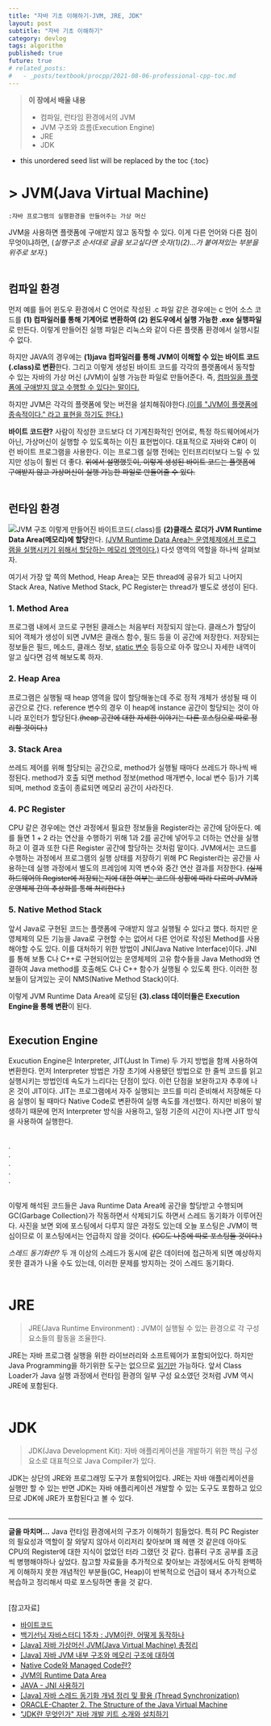 ```yaml
---
title: "자바 기초 이해하기-JVM, JRE, JDK"
layout: post
subtitle: "자바 기초 이해하기"
category: devlog
tags: algorithm
published: true
future: true
# related_posts:
#   - _posts/textbook/procpp/2021-08-06-professional-cpp-toc.md
---
```


> **이 장에서 배울 내용**
>
> * 컴파일, 런타임 환경에서의 JVM
> * JVM 구조와 흐름(Execution Engine)
> * JRE
> * JDK

<!--more-->

* this unordered seed list will be replaced by the toc
{:toc}

# > JVM(Java Virtual Machine)
    :자바 프로그램의 실행환경을 만들어주는 가상 머신

JVM을 사용하면 플랫폼에 구애받지 않고 동작할 수 있다. 이게 다른 언어와 다른 점이 무엇이냐하면, 
(*실행구조 순서대로 글을 보고싶다면 숫자(1)(2)...가 붙여져있는 부분을 위주로 보자.*)<br/><br/>


## 컴파일 환경
먼저 예를 들어 윈도우 환경에서 C 언어로 작성된 .c 파일 같은 경우에는 c 언어 소스 코드를 **(1) 컴파일러를 통해 기계어로 변환하여** **(2) 윈도우에서 실행 가능한 .exe 실행파일**로 만든다. 이렇게 만들어진 실행 파일은 리눅스와 같이 다른 플랫폼 환경에서 실행시킬 수 없다.

하지만 JAVA의 경우에는 **(1)java 컴파일러를 통해 JVM이 이해할 수 있는 바이트 코드(.class)로 변환**한다. 그리고 이렇게 생성된 바이트 코드를 각각의 플랫폼에서 동작할 수 있는 자바의 가상 머신 (JVM)이 실행 가능한 파일로 만들어준다. 즉, <u>컴파일을 플랫폼에 구애받지 않고 수행할 수 있다는 말이다.</u>

하지만 JVM은 각각의 플랫폼에 맞는 버전을 설치해줘야한다.<u>(이를 "JVM이 플랫폼에 종속적이다." 라고 표현을 하기도 한다.)</u>

**바이트 코드란?**
사람이 작성한 코드보다 더 기계친화적인 언어로, 특정 하드웨어에서가 아닌, 가상머신이 실행할 수 있도록하는 이진 표현법이다. 대표적으로 자바와 C#이 이런 바이트 프로그램을 사용한다. 이는 프로그램 실행 전에는 인터프리터보다 느릴 수 있지만 성능이 훨씬 더 좋다. ~~위에서 설명했듯이, 이렇게 생성된 바이트 코드는 플랫폼에 구애받지 않고 가상머신이 실행 가능한 파일로 만들어줄 수 있다.~~<br/><br/>


## 런타임 환경
![JVM 구조](https://velog.velcdn.com/images%2Fbongf%2Fpost%2F204c2b42-b25b-4fc6-aec5-4a4269e6f260%2Fimage.png)
이렇게 만들어진 바이트코드(.class)를 **(2)클래스 로더가 JVM Runtime Data Area(메모리)에 할당**한다. <u>(JVM Runtime Data Area는 운영체제에서 프로그램을 실행시키기 위해서 할당하는 메모리 영역이다.)</u>   다섯 영역의 역할을 하나씩 살펴보자.

여기서 가장 앞 쪽의 Method, Heap Area는 모든 thread에 공유가 되고 나머지 Stack Area, Native Method Stack, PC Register는 thread가 별도로 생성이 된다.

### **1. Method Area**
프로그램 내에서 코드로 구현된 클래스는 처음부터 저장되지 않는다. 클래스가 할당이 되어 객체가 생성이 되면 JVM은 클래스 함수, 필드 등을 이 공간에 저장한다. 저장되는 정보들은 필드, 메소드, 클래스 정보, <u>static 변수</u> 등등으로 아주 많으니 자세한 내역이 알고 싶다면 검색 해보도록 하자.

### **2. Heap Area**
프로그램은 실행될 때 heap 영역을 많이 할당해놓는데 주로 정적 개체가 생성될 때 이 공간으로 간다. reference 변수의 경우 이 heap에 instance 공간이 할당되는 것이 아니라 포인터가 할당된다.~~(heap 공간에 대한 자세한 이야기는 다른 포스팅으로 따로 정리할 것이다.)~~  

### **3. Stack Area**
쓰레드 제어를 위해 할당되는 공간으로, method가 실행될 때마다 쓰레드가 하나씩 배정된다. method가 호출 되면 method 정보(method 매개변수, local 변수 등)가 기록되며, method 호출이 종료되면 메모리 공간이 사라진다.

### **4. PC Register**
CPU 같은 경우에는 연산 과정에서 필요한 정보들을 Register라는 공간에 담아둔다. 예를 들면 1 + 2 라는 연산을 수행하기 위해 1과 2를 공간에 넣어두고 더하는 연산을 실행하고 이 결과 또한 다른 Register 공간에 할당하는 것처럼 말이다.
JVM에서는 코드를 수행하는 과정에서 프로그램의 실행 상태를 저장하기 위해 PC Register라는 공간을 사용하는데 실행 과정에서 별도의 프레임에 지역 변수와 중간 연산 결과를 저장한다. ~~(실제 하드웨어의 Register에 저장되는지에 대한 여부는 코드의 상황에 따라 다르며  JVM과 운영체제 간의 추상화를 통해 처리한다.)~~ 

### **5. Native Method Stack**
앞서 Java로 구현된 코드는 플랫폼에 구애받지 않고 실행될 수 있다고 했다. 하지만 운영체제의 모든 기능을 Java로 구현할 수는 없어서 다른 언어로 작성된 Method를 사용해야할 수도 있다. 
이를 대처하기 위한 방법이 JNI(Java Native Interface)이다. JNI를 통해 보통 C나 C++로 구현되어있는 운영체제의 고유 함수들을 Java Method와 연결하여 Java method를 호출해도 C나 C++ 함수가 실행될 수 있도록 한다. 이러한 정보들이 담겨있는 곳이 NMS(Native Method Stack)이다.

이렇게 JVM Runtime Data Area에 로딩된 **(3).class 데이터들은 Execution Engine을 통해 변환**이 된다.<br/><br/>


## Execution Engine
Exucution Engine은 Interpreter, JIT(Just In Time) 두 가지 방법을 함께 사용하여 변환한다. 먼저 Interpreter 방법은 가장 초기에 사용됐던 방법으로 한 줄씩 코드를 읽고 실행시키는 방법인데 속도가 느리다는 단점이 있다. 이런 단점을 보완하고자 추후에 나온 것이 JIT이다. JIT는 프로그램에서 자주 실행되는 코드를 미리 준비해서 저장해둔 다음 실행이 될 때마다 Native Code로 변환하여 실행 속도를 개선했다. 하지만 비용이 발생하기 때문에 먼저 Interpreter 방식을 사용하고, 일정 기준의 시간이 지나면 JIT 방식을 사용하여 실행한다.<br/><br/>

.<br/>
.<br/>
.<br/>
.<br/>
.<br/><br/>

이렇게 해석된 코드들은 Java Runtime Data Area에 공간을 할당받고 수행되며 GC(Garbage Collection)가 작동하면서 삭제되기도 하면서 스레드 동기화가 이루어진다. 사진을 보면 외에 포스팅에서 다루지 않은 과정도 있는데 오늘 포스팅은 JVM이 핵심이므로 이 포스팅에서는 언급하지 않을 것이다. ~~(GC도 나중에 따로 포스팅둘 것이다.)~~  

*스레드 동기화란?*
두 개 이상의 스레드가 동시에 같은 데이터에 접근하게 되면 예상하지 못한 결과가 나올 수도 있는데, 이러한 문제를 방지하는 것이 스레드 동기화다.<br/><br/>


# JRE
> JRE(Java Runtime Environment) : JVM이 실행될 수 있는 환경으로 각 구성 요소들의 활동을 조율한다.

JRE는 자바 프로그램 실행을 위한 라이브러리와 소프트웨어가 포함되어있다. 하지만 Java Programming을 하기위한 도구는 없으므로 <u>읽기만</u> 가능하다. 앞서 Class Loader가 Java 실행 과정에서 런타임 환경의 일부 구성 요소였던 것처럼 JVM 역시 JRE에 포함된다.<br/><br/>


# JDK
> JDK(Java Development Kit): 자바 애플리케이션을 개발하기 위한 핵심 구성요소로 대표적으로 Java Compiler가 있다.

JDK는 상단의 JRE와 프로그래밍 도구가 포함되어있다. JRE는 자바 애플리케이션을 실행만 할 수 있는 반면 JDK는 자바 애플리케이션 개발할 수 있는 도구도 포함하고 있으므로 JDK에 JRE가 포함된다고 볼 수 있다.<br/><br/>

<hr/>

**글을 마치며...**
Java 런타임 환경에서의 구조가 이해하기 힘들었다. 
특히 PC Register의 필요성과 역할이 잘 와닿지 않아서 이리저리 찾아보며 꽤 헤맨 것 같은데 아마도  CPU의 Register에 대한 지식이 없었던 터라 그랬던 것 같다. 컴퓨터 구조 공부를 조금씩 병행해야하나 싶었다.
참고할 자료들을 추가적으로 찾아보는 과정에서도 아직 완벽하게 이해하지 못한 개념적인 부분들(GC, Heap)이 반복적으로 언급이 돼서 추가적으로 복습하고 정리해서 따로 포스팅하면 좋을 것 같다.<br/><br/>

[참고자료]
<br/>
* [바이트코드](https://ko.wikipedia.org/wiki/%EB%B0%94%EC%9D%B4%ED%8A%B8%EC%BD%94%EB%93%9C)
* [백기선님 자바스터디 1주차 : JVM이란, 어떻게 동작하나](https://velog.io/@bongf/study-java-whiteship-javaStudy-week1)
* [[Java] 자바 가상머신 JVM(Java Virtual Machine) 총정리](https://coding-factory.tistory.com/827)
* [[Java] 자바 JVM 내부 구조와 메모리 구조에 대하여](https://coding-factory.tistory.com/828)
* [Native Code와 Managed Code란?](https://m.blog.naver.com/PostView.naver?isHttpsRedirect=true&blogId=ehgml1644&logNo=220930953263)
* [JVM의 Runtime Data Area](https://www.holaxprogramming.com/2013/07/16/java-jvm-runtime-data-area/)
* [JAVA - JNI 사용하기](https://mommoo.tistory.com/71)
* [[Java] 자바 스레드 동기화 개념 정리 및 활용 (Thread Synchronization)](https://ittrue.tistory.com/173)
* [ORACLE-Chapter 2. The Structure of the Java Virtual Machine](https://docs.oracle.com/javase/specs/jvms/se8/html/jvms-2.html)
* ["JDK란 무엇인가" 자바 개발 키트 소개와 설치하기](https://www.itworld.co.kr/news/110817)

<!-- Back to [전문가를 위한 C++ (Professional C++) 작성 포스트 모음](professional-cpp-toc){:.heading.flip-title}
{:.read-more} -->